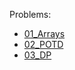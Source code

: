 Problems: 
- [01_Arrays](./DSA-Notes/01_Arrays/README.md)
- [02_POTD](./DSA-Notes/02_POTD/README.md)
- [03_DP](./DSA-Notes/03_DP/README.md)
